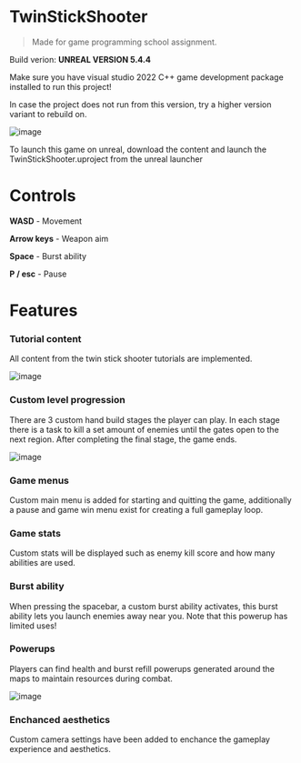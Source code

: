 # TwinStickShooter
> Made for game programming school assignment.

Build verion: **UNREAL VERSION 5.4.4**

Make sure you have visual studio 2022 C++ game development package installed to run this project!

In case the project does not run from this version, try a higher version variant to rebuild on.

![image](https://github.com/user-attachments/assets/c5245b1c-20d4-44c4-bf77-d6cf62ac1e8d)

To launch this game on unreal, download the content and launch the TwinStickShooter.uproject from the unreal launcher

# Controls

**WASD** - Movement

**Arrow keys** - Weapon aim

**Space** - Burst ability

**P / esc** - Pause

# Features

### Tutorial content
All content from the twin stick shooter tutorials are implemented.

![image](https://github.com/user-attachments/assets/f3de86e1-84d3-413d-98d2-0307f8119139)

### Custom level progression
There are 3 custom hand build stages the player can play.
In each stage there is a task to kill a set amount of enemies until the gates open to the next region.
After completing the final stage, the game ends.

![image](https://github.com/user-attachments/assets/6a58f86c-f729-4c3c-aceb-852d1d04f2e9)

### Game menus
Custom main menu is added for starting and quitting the game, additionally a pause and game win menu exist for creating a full gameplay loop.

### Game stats
Custom stats will be displayed such as enemy kill score and how many abilities are used.

### Burst ability
When pressing the spacebar, a custom burst ability activates, this burst ability lets you launch enemies away near you.
Note that this powerup has limited uses!

### Powerups
Players can find health and burst refill powerups generated around the maps to maintain resources during combat.

![image](https://github.com/user-attachments/assets/91d503f9-7b2b-44b7-99e3-d81fe0e6283a)

### Enchanced aesthetics
Custom camera settings have been added to enchance the gameplay experience and aesthetics.
